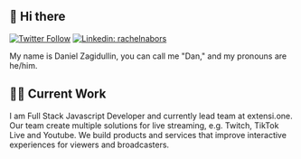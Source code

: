 ## 👋 Hi there

[![Twitter Follow](https://img.shields.io/twitter/follow/dnzgd?label=Follow)](https://twitter.com/intent/follow?screen_name=dnzgd)
[![Linkedin: rachelnabors](https://img.shields.io/badge/-dnzg-blue?style=flat-square&logo=Linkedin&logoColor=white&link=https://www.linkedin.com/in/dnzg/)](https://www.linkedin.com/in/dnzg/)

My name is Daniel Zagidullin, you can call me "Dan," and my pronouns are he/him.<br />

## 👨‍💻 Current Work

I am Full Stack Javascript Developer and currently lead team at extensi.one. Our team create multiple solutions for live streaming, e.g. Twitch, TikTok Live and Youtube. We build products and services that improve interactive experiences for viewers and broadcasters.
